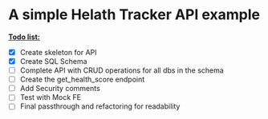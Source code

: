 <h1>A simple Helath Tracker API example</h1>



<b><u>Todo list:</u></b>
- [x] Create skeleton for API
- [X] Create SQL Schema
- [ ] Complete API with CRUD operations for all dbs in the schema
- [ ] Create the get_health_score endpoint
- [ ] Add Security comments
- [ ] Test with Mock FE
- [ ] Final passthrough and refactoring for readability